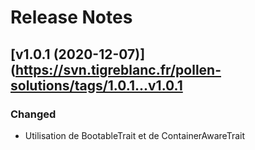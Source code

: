 # Release Notes

## [v1.0.1 (2020-12-07)](https://svn.tigreblanc.fr/pollen-solutions/tags/1.0.1...v1.0.1

### Changed

- Utilisation de BootableTrait et de ContainerAwareTrait
